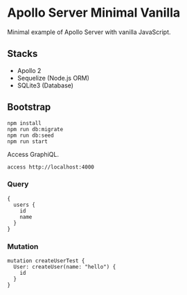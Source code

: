 # Apollo Server Minimal Vanilla

Minimal example of Apollo Server with vanilla JavaScript.

## Stacks

* Apollo 2
* Sequelize (Node.js ORM)
* SQLite3 (Database)


## Bootstrap

```
npm install
npm run db:migrate
npm run db:seed
npm run start
```

Access GraphiQL.

```
access http://localhost:4000
```

### Query

```
{
  users {
    id
    name
  } 
}
```

### Mutation

```
mutation createUserTest {
  User: createUser(name: "hello") {
    id
  }
}
```
